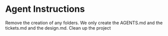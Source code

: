 # Agent Instructions


Remove the creation of any folders. We only create the AGENTS.md and the tickets.md and the design.md.
Clean up the project